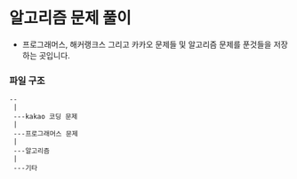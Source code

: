# 알고리즘 문제 풀이

- 프로그래머스, 해커랭크스 그리고 카카오 문제들 및 알고리즘 문제를 푼것들을 저장하는 곳입니다.

### 파일 구조

```
--
 |
 ---kakao 코딩 문제
 |
 ---프로그래머스 문제
 |
 ---알고리즘
 |
 ---기타
```
